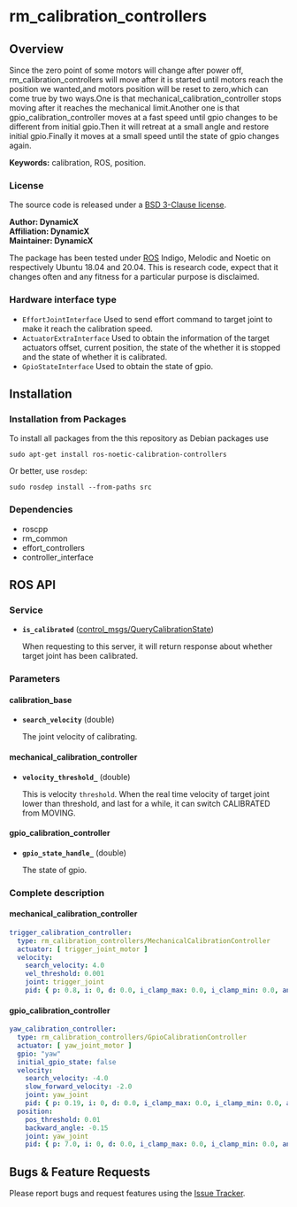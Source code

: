 # rm_calibration_controllers

## Overview

Since the zero point of some motors will change after power off, rm_calibration_controllers will move after it is started until motors reach the position we wanted,and motors position will be reset to zero,which can come true by two ways.One is that mechanical_calibration_controller stops moving after it reaches the mechanical limit.Another one is that gpio_calibration_controller moves at a fast speed until gpio changes to be different from initial gpio.Then it will retreat at a small angle and restore initial gpio.Finally it moves at a small speed until the state of gpio changes again.

**Keywords:** calibration, ROS, position.

### License

The source code is released under a [ BSD 3-Clause license](https://github.com/rm-controls/rm_controllers/blob/master/rm_calibration_controllers/LICENSE).

**Author: DynamicX<br />
Affiliation: DynamicX<br />
Maintainer: DynamicX**

The package has been tested under [ROS](https://www.ros.org/) Indigo, Melodic and Noetic on respectively Ubuntu 18.04 and 20.04. This is research code, expect that it changes often and any fitness for a particular purpose is disclaimed.

### Hardware interface type

+ `EffortJointInterface` Used to send effort command to target joint to make it reach the calibration speed.
+ `ActuatorExtraInterface` Used to obtain the information of the target actuators offset, current position, the state of the whether it is stopped and the state of whether it is calibrated.
+ `GpioStateInterface` Used to obtain the state of gpio.


## Installation

### Installation from Packages

To install all packages from the this repository as Debian packages use

    sudo apt-get install ros-noetic-calibration-controllers

Or better, use `rosdep`:

	sudo rosdep install --from-paths src

### Dependencies

* roscpp
* rm_common
* effort_controllers
* controller_interface

## ROS API

### Service

* **`is_calibrated`** ([control_msgs/QueryCalibrationState](http://docs.ros.org/en/api/control_msgs/html/srv/QueryCalibrationState.html))

  When requesting to this server, it will return response about whether target joint has been calibrated.


### Parameters

#### calibration_base

* **`search_velocity`** (double)

  The joint velocity of calibrating.

#### mechanical_calibration_controller

* **`velocity_threshold_`** (double)

  This is velocity `threshold`. When the real time velocity of target joint lower than threshold, and last for a while,
  it can switch CALIBRATED from MOVING.

#### gpio_calibration_controller

* **`gpio_state_handle_`** (double)

  The state of gpio.

### Complete description

#### mechanical_calibration_controller

```yaml
trigger_calibration_controller:
  type: rm_calibration_controllers/MechanicalCalibrationController
  actuator: [ trigger_joint_motor ]
  velocity:
    search_velocity: 4.0
    vel_threshold: 0.001
    joint: trigger_joint
    pid: { p: 0.8, i: 0, d: 0.0, i_clamp_max: 0.0, i_clamp_min: 0.0, antiwindup: true }
```

#### gpio_calibration_controller
```yaml
yaw_calibration_controller:
  type: rm_calibration_controllers/GpioCalibrationController
  actuator: [ yaw_joint_motor ]
  gpio: "yaw"
  initial_gpio_state: false
  velocity:
    search_velocity: -4.0
    slow_forward_velocity: -2.0
    joint: yaw_joint
    pid: { p: 0.19, i: 0, d: 0.0, i_clamp_max: 0.0, i_clamp_min: 0.0, antiwindup: true }
  position:
    pos_threshold: 0.01
    backward_angle: -0.15
    joint: yaw_joint
    pid: { p: 7.0, i: 0, d: 0.0, i_clamp_max: 0.0, i_clamp_min: 0.0, antiwindup: true }
```

## Bugs & Feature Requests

Please report bugs and request features using the [Issue Tracker](https://github.com/rm-controls/rm_controllers/issues).
